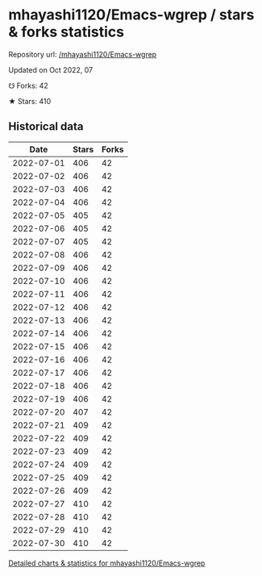# mhayashi1120/Emacs-wgrep / stars & forks statistics

Repository url: [/mhayashi1120/Emacs-wgrep](https://github.com/mhayashi1120/Emacs-wgrep)

Updated on Oct 2022, 07

☋ Forks: 42

★ Stars: 410

## Historical data
| Date | Stars | Forks |
|------|-------|-------|
| 2022-07-01 | 406 | 42 | 
| 2022-07-02 | 406 | 42 | 
| 2022-07-03 | 406 | 42 | 
| 2022-07-04 | 406 | 42 | 
| 2022-07-05 | 405 | 42 | 
| 2022-07-06 | 405 | 42 | 
| 2022-07-07 | 405 | 42 | 
| 2022-07-08 | 406 | 42 | 
| 2022-07-09 | 406 | 42 | 
| 2022-07-10 | 406 | 42 | 
| 2022-07-11 | 406 | 42 | 
| 2022-07-12 | 406 | 42 | 
| 2022-07-13 | 406 | 42 | 
| 2022-07-14 | 406 | 42 | 
| 2022-07-15 | 406 | 42 | 
| 2022-07-16 | 406 | 42 | 
| 2022-07-17 | 406 | 42 | 
| 2022-07-18 | 406 | 42 | 
| 2022-07-19 | 406 | 42 | 
| 2022-07-20 | 407 | 42 | 
| 2022-07-21 | 409 | 42 | 
| 2022-07-22 | 409 | 42 | 
| 2022-07-23 | 409 | 42 | 
| 2022-07-24 | 409 | 42 | 
| 2022-07-25 | 409 | 42 | 
| 2022-07-26 | 409 | 42 | 
| 2022-07-27 | 410 | 42 | 
| 2022-07-28 | 410 | 42 | 
| 2022-07-29 | 410 | 42 | 
| 2022-07-30 | 410 | 42 | 


[Detailed charts & statistics for mhayashi1120/Emacs-wgrep](https://reviewgithub.com/rep/mhayashi1120/Emacs-wgrep)

